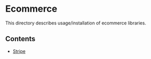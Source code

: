 # Ecommerce

This directory describes usage/installation of ecommerce libraries.

## Contents

- [Stripe](./stripe/stripe.md)